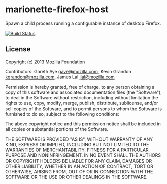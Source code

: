 marionette-firefox-host
=======================

Spawn a child process running a configurable instance of desktop Firefox.

[![Build
Status](https://travis-ci.org/mozilla-b2g/marionette-firefox-host.png?branch=master)](https://travis-ci.org/mozilla-b2g/marionette-firefox-host)

## License

Copyright (c) 2013 Mozilla Foundation

Contributors: Gareth Aye <gaye@mozilla.com>, Kevin Grandon <kgrandon@mozilla.com>, James Lal <jlal@mozilla.com>

Permission is hereby granted, free of charge, to any person obtaining a
copy of this software and associated documentation files (the
"Software"), to deal in the Software without restriction, including
without limitation the rights to use, copy, modify, merge, publish,
distribute, sublicense, and/or sell copies of the Software, and to
permit persons to whom the Software is furnished to do so, subject to
the following conditions:

The above copyright notice and this permission notice shall be included
in all copies or substantial portions of the Software.

THE SOFTWARE IS PROVIDED "AS IS", WITHOUT WARRANTY OF ANY KIND, EXPRESS
OR IMPLIED, INCLUDING BUT NOT LIMITED TO THE WARRANTIES OF
MERCHANTABILITY, FITNESS FOR A PARTICULAR PURPOSE AND NONINFRINGEMENT.
IN NO EVENT SHALL THE AUTHORS OR COPYRIGHT HOLDERS BE LIABLE FOR ANY
CLAIM, DAMAGES OR OTHER LIABILITY, WHETHER IN AN ACTION OF CONTRACT,
TORT OR OTHERWISE, ARISING FROM, OUT OF OR IN CONNECTION WITH THE
SOFTWARE OR THE USE OR OTHER DEALINGS IN THE SOFTWARE.
